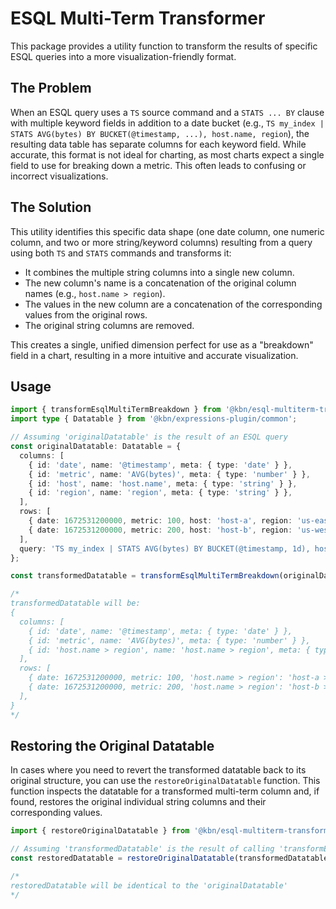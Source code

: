 # ESQL Multi-Term Transformer

This package provides a utility function to transform the results of specific ESQL queries into a more visualization-friendly format.

## The Problem

When an ESQL query uses a `TS` source command and a `STATS ... BY` clause with multiple keyword fields in addition to a date bucket (e.g., `TS my_index | STATS AVG(bytes) BY BUCKET(@timestamp, ...), host.name, region`), the resulting data table has separate columns for each keyword field. While accurate, this format is not ideal for charting, as most charts expect a single field to use for breaking down a metric. This often leads to confusing or incorrect visualizations.

## The Solution

This utility identifies this specific data shape (one date column, one numeric column, and two or more string/keyword columns) resulting from a query using both `TS` and `STATS` commands and transforms it:

- It combines the multiple string columns into a single new column.
- The new column's name is a concatenation of the original column names (e.g., `host.name > region`).
- The values in the new column are a concatenation of the corresponding values from the original rows.
- The original string columns are removed.

This creates a single, unified dimension perfect for use as a "breakdown" field in a chart, resulting in a more intuitive and accurate visualization.

## Usage

```typescript
import { transformEsqlMultiTermBreakdown } from '@kbn/esql-multiterm-transformer';
import type { Datatable } from '@kbn/expressions-plugin/common';

// Assuming 'originalDatatable' is the result of an ESQL query
const originalDatatable: Datatable = {
  columns: [
    { id: 'date', name: '@timestamp', meta: { type: 'date' } },
    { id: 'metric', name: 'AVG(bytes)', meta: { type: 'number' } },
    { id: 'host', name: 'host.name', meta: { type: 'string' } },
    { id: 'region', name: 'region', meta: { type: 'string' } },
  ],
  rows: [
    { date: 1672531200000, metric: 100, host: 'host-a', region: 'us-east-1' },
    { date: 1672531200000, metric: 200, host: 'host-b', region: 'us-west-2' },
  ],
  query: 'TS my_index | STATS AVG(bytes) BY BUCKET(@timestamp, 1d), host.name, region',
};

const transformedDatatable = transformEsqlMultiTermBreakdown(originalDatatable);

/*
transformedDatatable will be:
{
  columns: [
    { id: 'date', name: '@timestamp', meta: { type: 'date' } },
    { id: 'metric', name: 'AVG(bytes)', meta: { type: 'number' } },
    { id: 'host.name > region', name: 'host.name > region', meta: { type: 'string', esqlType: 'keyword' } },
  ],
  rows: [
    { date: 1672531200000, metric: 100, 'host.name > region': 'host-a > us-east-1' },
    { date: 1672531200000, metric: 200, 'host.name > region': 'host-b > us-west-2' },
  ],
}
*/
```

## Restoring the Original Datatable

In cases where you need to revert the transformed datatable back to its original structure, you can use the `restoreOriginalDatatable` function. This function inspects the datatable for a transformed multi-term column and, if found, restores the original individual string columns and their corresponding values.

```typescript
import { restoreOriginalDatatable } from '@kbn/esql-multiterm-transformer';

// Assuming 'transformedDatatable' is the result of calling 'transformEsqlMultiTermBreakdown'
const restoredDatatable = restoreOriginalDatatable(transformedDatatable);

/*
restoredDatatable will be identical to the 'originalDatatable'
*/
```

